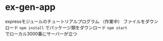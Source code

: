 # ex-gen-app
expressモジュールのチュートリアルプログラム
（作業中）
ファイルをダウンロード
``npm install``
でパッケージ類をダウンロード
``npm start``  
でローカル3000番にサーバーが立つ